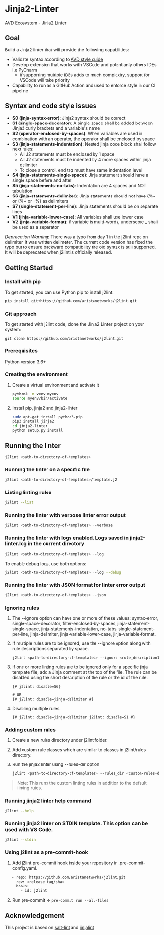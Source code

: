 # Jinja2-Linter

AVD Ecosystem - Jinja2 Linter

## Goal

Build a Jinja2 linter that will provide the following capabilities:

- Validate syntax according to [AVD style guide](https://avd.sh/en/latest/docs/contribution/style-guide.html)
- Develop extension that works with VSCode and potentianly others IDEs i.e PyCharm
  - if supporting multiple IDEs adds to much complexity, support for VSCode will take priority
- Capability to run as a GitHub Action and used to enforce style in our CI pipeline

## Syntax and code style issues

* **S0 (jinja-syntax-error)**: Jinja2 syntax should be correct
* **S1 (single-space-decorator)**: A single space shall be added between Jinja2 curly brackets and a variable's name
* **S2 (operator-enclosed-by-spaces)**: When variables are used in combination with an operator, the operator shall be enclosed by space
* **S3 (jinja-statements-indentation)**: Nested jinja code block shall follow next rules:
   - All J2 statements must be enclosed by 1 space
   - All J2 statements must be indented by 4 more spaces within jinja delimiter
   - To close a control, end tag must have same indentation level
* **S4 (jinja-statements-single-space)**: Jinja statement should have a single space before and after
* **S5 (jinja-statements-no-tabs)**: Indentation are 4 spaces and NOT tabulation
* **S6 (jinja-statements-delimiter)**: Jinja statements should not have {%- or {%+ or -%} as delimiters
* **S7 (single-statement-per-line)**: Jinja statements should be on separate lines
* **V1 (jinja-variable-lower-case)**: All variables shall use lower case
* **V2 (jinja-variable-format)**: If variable is multi-words, underscore _ shall be used as a separator

_Deprecation Warning_: There was a typo from day 1 in the j2lint repo on
delim**i**ter. It was written delim**e**ter. The current code version has fixed the
typo but to ensure backward compatibility the old syntax is still supported. 
It will be deprecated when j2lint is officially released.

## Getting Started

### Install with pip

To get started, you can use Python pip to install j2lint:

```bash
pip install git+https://github.com/aristanetworks/j2lint.git
```

### Git approach

To get started with j2lint code, clone the Jinja2 Linter project on your system:

```
git clone https://github.com/aristanetworks/j2lint.git
```

### Prerequisites

Python version 3.6+


### Creating the environment

1. Create a virtual environment and activate it

    ```bash
    python3 -m venv myenv
    source myenv/bin/activate
    ```

2. Install pip, jinja2 and jinja2-linter

    ```bash
    sudo apt-get install python3-pip
    pip3 install jinja2
    cd jinja2-linter
    python setup.py install
    ```

## Running the linter

```bash
j2lint <path-to-directory-of-templates>
```

### Running the linter on a specific file

```bash
j2lint <path-to-directory-of-templates>/template.j2
```

### Listing linting rules

```bash
j2lint --list
```

### Running the linter with verbose linter error output

```bash
j2lint <path-to-directory-of-templates> --verbose
```

### Running the linter with logs enabled. Logs saved in jinja2-linter.log in the current directory

```bash
j2lint <path-to-directory-of-templates> --log
```

To enable debug logs, use both options:

```bash
j2lint <path-to-directory-of-templates> --log --debug
```

### Running the linter with JSON format for linter error output

```bash
j2lint <path-to-directory-of-templates> --json
```

### Ignoring rules

1. The --ignore option can have one or more of these values: syntax-error, single-space-decorator, filter-enclosed-by-spaces, jinja-statement-single-space, jinja-statements-indentation, no-tabs, single-statement-per-line, jinja-delimiter, jinja-variable-lower-case, jinja-variable-format.

2. If multiple rules are to be ignored, use the --ignore option along with rule descriptions separated by space.

    ```bash
    j2lint <path-to-directory-of-templates> --ignore <rule_description1> <rule_desc>
    ```

3. If one or more linting rules are to be ignored only for a specific jinja template file, add a Jinja comment at the top of the file. The rule can be disabled using the short description of the rule or the id of the rule.


    ```jinja2
    {# j2lint: disable=S6}
  
    # OR
    {# j2lint: disable=jinja-delimiter #}
    ```
4. Disabling multiple rules

    ```jinja2
    {# j2lint: disable=jinja-delimiter j2lint: disable=S1 #}
    ```

### Adding custom rules

1. Create a new rules directory under j2lint folder.
2. Add custom rule classes which are similar to classes in j2lint/rules directory.
3. Run the jinja2 linter using --rules-dir option

    ```bash
    j2lint <path-to-directory-of-templates> --rules_dir <custom-rules-directory>
    ```

> Note: This runs the custom linting rules in addition to the default linting rules.

### Running jinja2 linter help command

```bash
j2lint --help
```

### Running jinja2 linter on STDIN template. This option can be used with VS Code.

```bash
j2lint --stdin
```

### Using j2lint as a pre-commit-hook

1. Add j2lint pre-commit hook inside your repository in .pre-commit-config.yaml.
```bash
   - repo: https://github.com/aristanetworks/j2lint.git
     rev: <release_tag/sha>
     hooks:
       - id: j2lint
```

2. Run pre-commit -> ```pre-commit run --all-files ```

## Acknowledgement

This project is based on [salt-lint](https://github.com/warpnet/salt-lint) and [jinjalint](https://github.com/motet-a/jinjalint)
